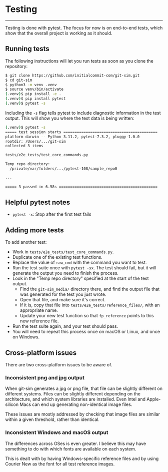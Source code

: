 # Testing
---

Testing is done with pytest. The focus for now is on end-to-end tests, which show that the overall project is working as it should.

## Running tests

The following instructions will let you run tests as soon as you clone the repository:

```sh
$ git clone https://github.com/initialcommit-com/git-sim.git
$ cd git-sim
$ python3 -m venv .venv
$ source venv/bin/activate
(.venv)$ pip install -e .
(.venv)$ pip install pytest
(.venv)$ pytest -s
```

Including the `-s` flag tells pytest to include diagnostic information in the test output. This will show you where the test data is being written:

```sh
(.venv)$ pytest -s
===== test session starts ==========================================
platform darwin -- Python 3.11.2, pytest-7.3.2, pluggy-1.0.0
rootdir: /Users/.../git-sim
collected 3 items

tests/e2e_tests/test_core_commands.py 

Temp repo directory:
  /private/var/folders/.../pytest-108/sample_repo0

...

===== 3 passed in 6.58s ============================================
```

## Helpful pytest notes

- `pytest -x`: Stop after the first test fails

## Adding more tests

To add another test:

- Work in `tests/e2e_tests/test_core_commands.py`.
- Duplicate one of the existing test functions.
- Replace the value of `raw_cmd` with the command you want to test.
- Run the test suite once with `pytest -sx`. The test should fail, but it will generate the output you need to finish the process.
- Look in the "Temp repo directory" specified at the start of the test output.
    - Find the `git-sim_media/` directory there, and find the output file that was generated for the test you just wrote.
    - Open that file, and make sure it's correct.
    - If it is, copy that file into `tests/e2e_tests/reference_files/`, with an appropriate name.
    - Update your new test function so that `fp_reference` points to this new reference file.
- Run the test suite again, and your test should pass.
- You will need to repeat this process once on macOS or Linux, and once on Windows.

## Cross-platform issues

There are two cross-platform issues to be aware of.

### Inconsistent png and jpg output

When git-sim generates a jpg or png file, that file can be slightly different on different systems. Files can be slightly different depending on the architecture, and which system libraries are installed. Even Intel and Apple-silicon Macs can end up generating non-identical image files.

These issues are mostly addressed by checking that image files are similar within a given threshold, rather than identical.

### Inconsistent Windows and macOS output

The differences across OSes is even greater. I believe this may have something to do with which fonts are available on each system.

This is dealt with by having Windows-specific reference files and by using Courier New as the font for all test reference images.
